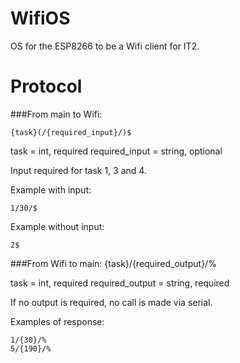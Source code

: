 WifiOS
========
OS for the ESP8266 to be a Wifi client for IT2.

Protocol
=======
###From main to Wifi:

    {task}(/{required_input}/)$

task = int, required
required_input = string, optional

Input required for task 1, 3 and 4.

Example with input:

    1/30/$

Example without input:

    2$

###From Wifi to main:
    {task}/{required_output}/%

task = int, required
required_output = string, required

If no output is required, no call is made via serial.

Examples of response:

    1/{30}/%
    5/{190}/%
